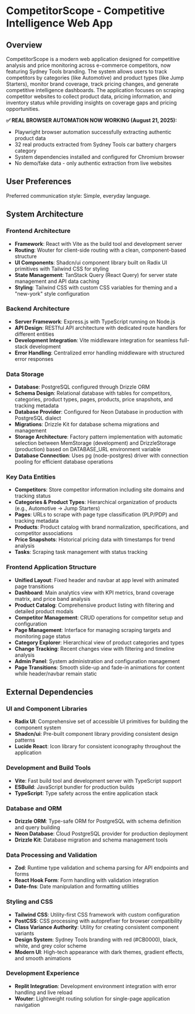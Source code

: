 # CompetitorScope - Competitive Intelligence Web App

## Overview

CompetitorScope is a modern web application designed for competitive analysis and price monitoring across e-commerce competitors, now featuring Sydney Tools branding. The system allows users to track competitors by categories (like Automotive) and product types (like Jump Starters), monitor brand coverage, track pricing changes, and generate competitive intelligence dashboards. The application focuses on scraping competitor websites to collect product data, pricing information, and inventory status while providing insights on coverage gaps and pricing opportunities.

**✅ REAL BROWSER AUTOMATION NOW WORKING (August 21, 2025):**
- Playwright browser automation successfully extracting authentic product data
- 32 real products extracted from Sydney Tools car battery chargers category
- System dependencies installed and configured for Chromium browser
- No demo/fake data - only authentic extraction from live websites

## User Preferences

Preferred communication style: Simple, everyday language.

## System Architecture

### Frontend Architecture
- **Framework**: React with Vite as the build tool and development server
- **Routing**: Wouter for client-side routing with a clean, component-based structure
- **UI Components**: Shadcn/ui component library built on Radix UI primitives with Tailwind CSS for styling
- **State Management**: TanStack Query (React Query) for server state management and API data caching
- **Styling**: Tailwind CSS with custom CSS variables for theming and a "new-york" style configuration

### Backend Architecture
- **Server Framework**: Express.js with TypeScript running on Node.js
- **API Design**: RESTful API architecture with dedicated route handlers for different entities
- **Development Integration**: Vite middleware integration for seamless full-stack development
- **Error Handling**: Centralized error handling middleware with structured error responses

### Data Storage
- **Database**: PostgreSQL configured through Drizzle ORM
- **Schema Design**: Relational database with tables for competitors, categories, product types, pages, products, price snapshots, and tracking metadata
- **Database Provider**: Configured for Neon Database in production with PostgreSQL dialect
- **Migrations**: Drizzle Kit for database schema migrations and management
- **Storage Architecture**: Factory pattern implementation with automatic selection between MemStorage (development) and DrizzleStorage (production) based on DATABASE_URL environment variable
- **Database Connection**: Uses pg (node-postgres) driver with connection pooling for efficient database operations

### Key Data Entities
- **Competitors**: Store competitor information including site domains and tracking status
- **Categories & Product Types**: Hierarchical organization of products (e.g., Automotive → Jump Starters)
- **Pages**: URLs to scrape with page type classification (PLP/PDP) and tracking metadata
- **Products**: Product catalog with brand normalization, specifications, and competitor associations
- **Price Snapshots**: Historical pricing data with timestamps for trend analysis
- **Tasks**: Scraping task management with status tracking

### Frontend Application Structure
- **Unified Layout**: Fixed header and navbar at app level with animated page transitions
- **Dashboard**: Main analytics view with KPI metrics, brand coverage matrix, and price band analysis
- **Product Catalog**: Comprehensive product listing with filtering and detailed product modals
- **Competitor Management**: CRUD operations for competitor setup and configuration
- **Page Management**: Interface for managing scraping targets and monitoring page status
- **Category Explorer**: Hierarchical view of product categories and types
- **Change Tracking**: Recent changes view with filtering and timeline analysis
- **Admin Panel**: System administration and configuration management
- **Page Transitions**: Smooth slide-up and fade-in animations for content while header/navbar remain static

## External Dependencies

### UI and Component Libraries
- **Radix UI**: Comprehensive set of accessible UI primitives for building the component system
- **Shadcn/ui**: Pre-built component library providing consistent design patterns
- **Lucide React**: Icon library for consistent iconography throughout the application

### Development and Build Tools
- **Vite**: Fast build tool and development server with TypeScript support
- **ESBuild**: JavaScript bundler for production builds
- **TypeScript**: Type safety across the entire application stack

### Database and ORM
- **Drizzle ORM**: Type-safe ORM for PostgreSQL with schema definition and query building
- **Neon Database**: Cloud PostgreSQL provider for production deployment
- **Drizzle Kit**: Database migration and schema management tools

### Data Processing and Validation
- **Zod**: Runtime type validation and schema parsing for API endpoints and forms
- **React Hook Form**: Form handling with validation integration
- **Date-fns**: Date manipulation and formatting utilities

### Styling and CSS
- **Tailwind CSS**: Utility-first CSS framework with custom configuration
- **PostCSS**: CSS processing with autoprefixer for browser compatibility
- **Class Variance Authority**: Utility for creating consistent component variants
- **Design System**: Sydney Tools branding with red (#CB0000), black, white, and grey color scheme
- **Modern UI**: High-tech appearance with dark themes, gradient effects, and smooth animations

### Development Experience
- **Replit Integration**: Development environment integration with error handling and live reload
- **Wouter**: Lightweight routing solution for single-page application navigation